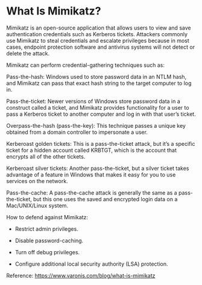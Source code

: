 # What Is Mimikatz?

Mimikatz is an open-source application that allows users to view and save authentication credentials such as Kerberos tickets. Attackers commonly use Mimikatz to steal credentials and escalate privileges because in most cases, endpoint protection software and antivirus systems will not detect or delete the attack.

Mimikatz can perform credential-gathering techniques such as:

Pass-the-hash: Windows used to store password data in an NTLM hash, and Mimikatz can pass that exact hash string to the target computer to log in.

Pass-the-ticket: Newer versions of Windows store password data in a construct called a ticket, and Mimikatz provides functionality for a user to pass a Kerberos ticket to another computer and log in with that user’s ticket.

Overpass-the-hash (pass-the-key): This technique passes a unique key obtained from a domain controller to impersonate a user.

Kerberoast golden tickets: This is a pass-the-ticket attack, but it’s a specific ticket for a hidden account called KRBTGT, which is the account that encrypts all of the other tickets.

Kerberoast silver tickets: Another pass-the-ticket, but a silver ticket takes advantage of a feature in Windows that makes it easy for you to use services on the network. 

Pass-the-cache: A pass-the-cache attack is generally the same as a pass-the-ticket, but this one uses the saved and encrypted login data on a Mac/UNIX/Linux system.

How to defend against Mimikatz:

- Restrict admin privileges. 

- Disable password-caching.

- Turn off debug privileges.

- Configure additional local security authority (LSA) protection.

Reference: https://www.varonis.com/blog/what-is-mimikatz
